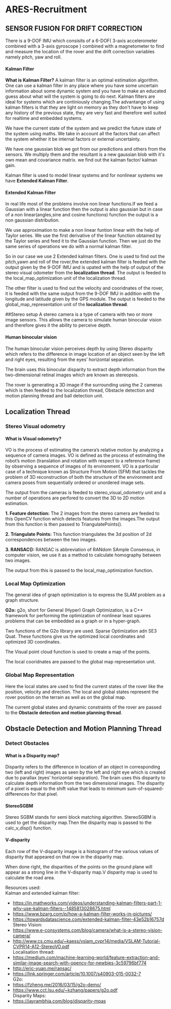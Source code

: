 # ARES-Recruitment

## SENSOR FUSION FOR DRIFT CORRECTION
There is a 9-DOF IMU which consisits of a 6-DOF( 3-axis accelerometer combined with a 3-axis gyroscope ) combined with a magnetometer to find and measure the location of the rover and the drift correction variables namely pitch, yaw and roll.

#### Kalman Filter
**What is Kalman Filter?**
A kalman filter is an optimal estimation algorithm. One can use a kalman filter in any place where you have some uncertain information about some dynamic system and you have to make an educated guess about what will the system is going to do next.
Kalman filters are ideal for systems which are continiously changing.The advantange of using kalman filters is that they are light on memory as they don't have to keep any history of the previous state, they are very fast and therefore well suited for realtime and embedded systems.

We have the current state of the system and we predict the future state of the system using maths. We take in account all the factors that can affect the system whether it be internal factors or external uncertainty.

We have one gaussian blob we got from our predictions and others from the sensors. We multiply them and the resultant is a new gaussian blob with it's own mean and covariance matrix. we find out the kalman factor/ kalman gain.

Kalman filter is used to model linear systems and for nonlinear systems we have **Extended Kalman Filter**.

#### Extended Kalman Filter
In real life most of the problems involve non linear functions.If we feed a Gaussian with a linear function then the output is also gaussian but in case of a non linear(angles,sine and cosine functions) function the output is a non gaussian distribution.

We use approximation to make a non linear funtion linear with the help of Taylor series. We use the first derivative of the linear function obtained by the Taylor series and feed it to the Gaussian function. Then we just do the same series of operations we do with a normal kalman filter.

So in our case we use 2 Extended kalman filters. One is used to find out the pitch,yawn and roll of the rover,the extended kalman filter is feeded with the output given by the 9-DOF IMU and is upated with the help of output of the stereo visual odometer from the **localization thread**. The output is feeded to the local_map_optimization unit of the localization thread.

The other filter is used to find out the velocity and cooridnates of the rover, it is feeded with the same output from the 9-DOF IMU in addition with the longitude and latitude given by the GPS module. The output is feeded to the global_map_representation unit of the **localization thread**.

##Stereo setup
A stereo camera is a type of camera with two or more image sensors. This allows the camera to simulate human binocular vision and therefore gives it the ability to perceive depth.

#### Human binocular vision
The human binocular vision perceives depth by using Stereo disparity which refers to the difference in image location of an object seen by the left and right eyes, resulting from the eyes’ horizontal separation.

The brain uses this binocular disparity to extract depth information from the two-dimensional retinal images which are known as stereopsis.

The rover is generating a 3D image if the surrounding using the 2 cameras which is then feeded to the localization thread, Obstacle detection and motion planning thread and ball detection unit.

## Localization Thread

### Stereo Visual odometry

#### What is Visual odometry?
VO is the process of estimating the camera’s relative motion by analyzing a sequence of camera images. VO is defined as the process of estimating the robot’s motion (translation and rotation with respect to a reference frame) by observing a sequence of images of its environment. VO is a particular case of a technique known as Structure From Motion (SFM) that tackles the problem of 3D reconstruction of both the structure of the environment and camera poses from sequentially ordered or unordered image sets.

The output from the cameras is feeded to stereo_visual_odometry unit and a number of operations are perfored to convert the 3D to 2D motion estimation.

**1. Feature detection:**
The 2 images from the stereo camera are feeded to this OpenCV function which detects features from the images.The output from this function is then passed to TriangulatePoints().

**2. Triangulate Points:**
This function triangulates the 3d position of 2d correspondences between the two images.

**3. RANSAC():**
RANSAC is abbreviation of RANdom SAmple Consensus, in computer vision, we use it as a method to calculate homography between two images.

The output from this is passed to the local_map_optimization function.

### Local Map Optimization
The general idea of graph optimization is to express the SLAM problem as a graph structure.

**G2o:** g2o, short for General (Hyper) Graph Optimization, is a C++ framework for performing the optimization of nonlinear least squares problems that can be embedded as a graph or in a hyper-graph.

Two functions of the G2o library are used. Sparse Optimization adn SE3 Quat. These functions give us the optimized local coordinates and optimized 3D coordinates.

The Visual point cloud function is used to create a map of the points.

The local cooridnates are passed to the global map representation unit.

### Global Map Representation

Here the local states are used to find the current states of the rover like the position, velocity and direction. The local and global states represent the rover position on the terrain as well as on the global map.

The current global states and dynamic constraints of the rover are passed to the **Obstacle detection and motion planning thread**.


## Obstacle Detection and Motion Planning Thread

### Detect Obstacles

#### What is a Disparity map?
Disparity refers to the difference in location of an object in corresponding two (left and right) images as seen by the left and right eye which is created due to parallax (eyes’ horizontal separation). The brain uses this disparity to calculate depth information from the two dimensional images.
The disparity of a pixel is equal to the shift value that leads to minimum sum-of-squared-differences for that pixel.

#### StereoSGBM
Stereo SGBM stands for semi block matching algorithm. StereoSGBM is used to get the disparity map.Then the disparity map is passed to the calc_v_disp() function.

#### V-disparity
Each row of the V-disparity image is a histogram of the various values of disparity that appeared on that row in the disparity map.

When done right, the disparities of the points on the ground plane will appear as a strong line in the V-disparity map.V disparity map is used to calculate the road area.

Resources used: <br />
  Kalman and extended kalman filter: <br />
* https://in.mathworks.com/videos/understanding-kalman-filters-part-1-why-use-kalman-filters--1485813028675.html
* https://www.bzarg.com/p/how-a-kalman-filter-works-in-pictures/
* https://towardsdatascience.com/extended-kalman-filter-43e52b16757d <br />
Stereo Vision:<br />
* https://www.e-consystems.com/blog/camera/what-is-a-stereo-vision-camera/
* http://www.cs.cmu.edu/~kaess/vslam_cvpr14/media/VSLAM-Tutorial-CVPR14-A12-StereoVO.pdf <br />
Localisation thread:<br />
* https://medium.com/machine-learning-world/feature-extraction-and-similar-image-search-with-opencv-for-newbies-3c59796bf774
* http://eric-yuan.me/ransac/
* https://link.springer.com/article/10.1007/s40903-015-0032-7 <br />
G2o:<br />
* https://fzheng.me/2016/03/15/g2o-demo/
* https://www.cct.lsu.edu/~kzhang/papers/g2o.pdf <br />
Disparity Maps: <br />
* https://jayrambhia.com/blog/disparity-mpas
